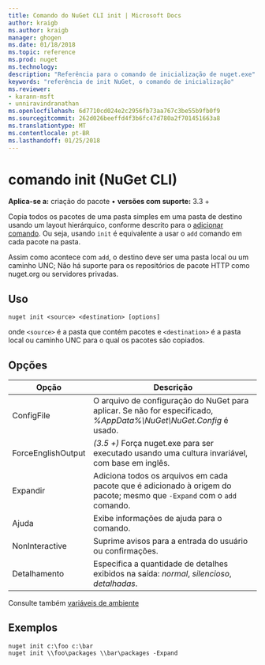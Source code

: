 ```yaml
---
title: Comando do NuGet CLI init | Microsoft Docs
author: kraigb
ms.author: kraigb
manager: ghogen
ms.date: 01/18/2018
ms.topic: reference
ms.prod: nuget
ms.technology: 
description: "Referência para o comando de inicialização de nuget.exe"
keywords: "referência de init NuGet, o comando de inicialização"
ms.reviewer:
- karann-msft
- unniravindranathan
ms.openlocfilehash: 6d7710cd024e2c2956fb73aa767c3be55b9fb0f9
ms.sourcegitcommit: 262d026beeffd4f3b6fc47d780a2f701451663a8
ms.translationtype: MT
ms.contentlocale: pt-BR
ms.lasthandoff: 01/25/2018
---
```

# <a name="init-command-nuget-cli"></a>comando init (NuGet CLI)

**Aplica-se a:** criação do pacote &bullet; **versões com suporte:** 3.3 +

Copia todos os pacotes de uma pasta simples em uma pasta de destino usando um layout hierárquico, conforme descrito para o [adicionar comando](cli-ref-add.md). Ou seja, usando `init` é equivalente a usar o `add` comando em cada pacote na pasta.

Assim como acontece com `add`, o destino deve ser uma pasta local ou um caminho UNC; Não há suporte para os repositórios de pacote HTTP como nuget.org ou servidores privadas.

## <a name="usage"></a>Uso

```cli
nuget init <source> <destination> [options]
```

onde `<source>` é a pasta que contém pacotes e `<destination>` é a pasta local ou caminho UNC para o qual os pacotes são copiados.

## <a name="options"></a>Opções

| Opção | Descrição |
| --- | --- |
| ConfigFile | O arquivo de configuração do NuGet para aplicar. Se não for especificado, *%AppData%\NuGet\NuGet.Config* é usado. |
| ForceEnglishOutput | *(3.5 +)*  Força nuget.exe para ser executado usando uma cultura invariável, com base em inglês. |
| Expandir | Adiciona todos os arquivos em cada pacote que é adicionado à origem do pacote; mesmo que `-Expand` com o `add` comando. |
| Ajuda | Exibe informações de ajuda para o comando. |
| NonInteractive | Suprime avisos para a entrada do usuário ou confirmações. |
| Detalhamento | Especifica a quantidade de detalhes exibidos na saída: *normal*, *silencioso*, *detalhadas*. |

Consulte também [variáveis de ambiente](cli-ref-environment-variables.md)

## <a name="examples"></a>Exemplos

```cli
nuget init c:\foo c:\bar
nuget init \\foo\packages \\bar\packages -Expand
```
